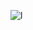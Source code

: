 
![l](https://user-images.githubusercontent.com/8418700/212627804-3a1a740c-3d8f-412d-84f9-8a589da66746.png)
